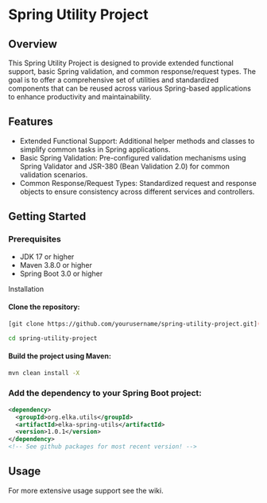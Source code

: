 # Spring Utility Project
## Overview
This Spring Utility Project is designed to provide extended functional support, basic Spring validation, and common response/request types. The goal is to offer a comprehensive set of utilities and standardized components that can be reused across various Spring-based applications to enhance productivity and maintainability.

## Features
 - Extended Functional Support: Additional helper methods and classes to simplify common tasks in Spring applications.
 - Basic Spring Validation: Pre-configured validation mechanisms using Spring Validator and JSR-380 (Bean Validation 2.0) for common validation scenarios.
 - Common Response/Request Types: Standardized request and response objects to ensure consistency across different services and controllers.

## Getting Started

### Prerequisites
 - JDK 17 or higher
 - Maven 3.8.0 or higher
 - Spring Boot 3.0 or higher

Installation

#### Clone the repository:

``` bash
[git clone https://github.com/yourusername/spring-utility-project.git](https://github.com/Elka-Software/spring-utils.git)
```

``` bash
cd spring-utility-project
```

#### Build the project using Maven:
``` bash
mvn clean install -X
```

### Add the dependency to your Spring Boot project:
``` xml
<dependency>
  <groupId>org.elka.utils</groupId>
  <artifactId>elka-spring-utils</artifactId>
  <version>1.0.1</version>
</dependency>
<!-- See github packages for most recent version! -->
```

## Usage
For more extensive usage support see the wiki.
